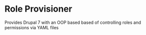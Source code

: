 # Role Provisioner

Provides Drupal 7 with an OOP based based of controlling roles and permissions via YAML files
